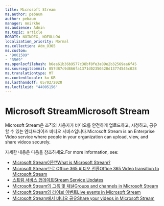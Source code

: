 ```yaml
---
title: Microsoft Stream
ms.author: pebaum
author: pebaum
manager: mnirkhe
ms.audience: Admin
ms.topic: article
ROBOTS: NOINDEX, NOFOLLOW
localization_priority: Normal
ms.collection: Adm_O365
ms.custom:
- "9001509"
- "3569"
ms.openlocfilehash: b6ea61b36b9577c38bf8fe3a09e2b32569aa6f45
ms.sourcegitcommit: 057d87c9d866fa1371d02350420d13774545c028
ms.translationtype: MT
ms.contentlocale: ko-KR
ms.lasthandoff: 05/02/2020
ms.locfileid: "44005156"
---
```

# <a name="microsoft-stream"></a><span data-ttu-id="287cc-102">Microsoft Stream</span><span class="sxs-lookup"><span data-stu-id="287cc-102">Microsoft Stream</span></span>

<span data-ttu-id="287cc-103">Microsoft Stream은 조직의 사용자가 비디오를 안전하게 업로드하고, 시청하고, 공유할 수 있는 엔터프라이즈 비디오 서비스입니다.</span><span class="sxs-lookup"><span data-stu-id="287cc-103">Microsoft Stream is an Enterprise Video service where people in your organization can upload, view, and share videos securely.</span></span> 

<span data-ttu-id="287cc-104">자세한 내용은 다음을 참조하세요.</span><span class="sxs-lookup"><span data-stu-id="287cc-104">For more information, see:</span></span>

- [<span data-ttu-id="287cc-105">Microsoft Stream이란?</span><span class="sxs-lookup"><span data-stu-id="287cc-105">What is Microsoft Stream?</span></span>](https://docs.microsoft.com/stream/overview)
- [<span data-ttu-id="287cc-106">Microsoft Stream으로 Office 365 비디오 전환</span><span class="sxs-lookup"><span data-stu-id="287cc-106">Office 365 Video transition to Microsoft Stream</span></span>](https://docs.microsoft.com/stream/migrate-from-office-365)
- [<span data-ttu-id="287cc-107">스트림 서비스 업데이트</span><span class="sxs-lookup"><span data-stu-id="287cc-107">Stream Service Updates</span></span>](https://techcommunity.microsoft.com/t5/microsoft-stream-service-updates/bd-p/StreamAnnouncements)
- [<span data-ttu-id="287cc-108">Microsoft Stream의 그룹 및 채널</span><span class="sxs-lookup"><span data-stu-id="287cc-108">Groups and channels in Microsoft Stream</span></span>](https://docs.microsoft.com/stream/groups-channels-organization)
- [<span data-ttu-id="287cc-109">Microsoft Stream의 라이브 이벤트</span><span class="sxs-lookup"><span data-stu-id="287cc-109">Live events in Microsoft Stream</span></span>](https://docs.microsoft.com/stream/live-event-overview)
- [<span data-ttu-id="287cc-110">Microsoft Stream에서 비디오 공유</span><span class="sxs-lookup"><span data-stu-id="287cc-110">Share your videos in Microsoft Stream</span></span>](https://docs.microsoft.com/stream/portal-share-video)
